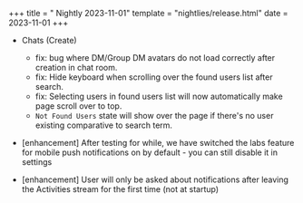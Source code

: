 +++
title = " Nightly 2023-11-01"
template = "nightlies/release.html"
date = 2023-11-01
+++

- Chats (Create)
  - fix: bug where DM/Group DM avatars do not load correctly after creation in chat room.
  - fix: Hide keyboard when scrolling over the found users list after search.
  - fix: Selecting users in found users list will now automatically make page scroll over to top.
  - `Not Found Users` state will show over the page if there's no user existing comparative to search term.

- [enhancement] After testing for while, we have switched the labs feature for mobile push notifications on by default - you can still disable it in settings
- [enhancement] User will only be asked about notifications after leaving the Activities stream for the first time (not at startup) 
